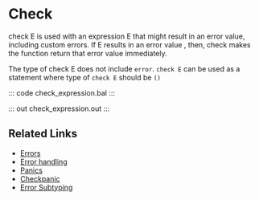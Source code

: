 # Check

check E is used with an expression E that might result in an error value, including custom errors. If E results in an error value , then, check makes the function return that error value immediately.

The type of check E does not include `error`.
`check E` can be used as a statement where type of `check E`  should be `()`

::: code check_expression.bal :::

::: out check_expression.out :::

## Related Links
- [Errors](https://ballerina.io/learn/by-example/error-reporting/)
- [Error handling](https://ballerina.io/learn/by-example/error-handling/)
- [Panics](https://ballerina.io/learn/by-example/panics/)
- [Checkpanic](https://ballerina.io/learn/by-example/checkpanic/)
- [Error Subtyping](https://ballerina.io/learn/by-example/error-subtyping/)